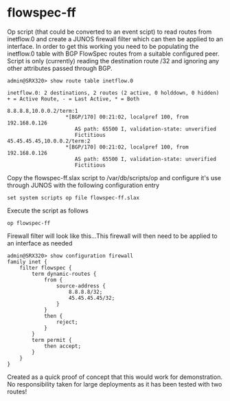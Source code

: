 # flowspec-ff

Op script (that could be converted to an event scipt) to read routes from inetflow.0 and create a JUNOS firewall filter which can then be applied to an interface. In order to get this working you need to be populating the inetflow.0 table with BGP FlowSpec routes from a suitable configured peer. Script is only (currently) reading the destination route /32 and ignoring any other attributes passed through BGP.

```
admin@SRX320> show route table inetflow.0

inetflow.0: 2 destinations, 2 routes (2 active, 0 holddown, 0 hidden)
+ = Active Route, - = Last Active, * = Both

8.8.8.8,10.0.0.2/term:1
                   *[BGP/170] 00:21:02, localpref 100, from 192.168.0.126
                      AS path: 65500 I, validation-state: unverified
                      Fictitious
45.45.45.45,10.0.0.2/term:2
                   *[BGP/170] 00:21:02, localpref 100, from 192.168.0.126
                      AS path: 65500 I, validation-state: unverified
                      Fictitious
```                     

Copy the flowspec-ff.slax script to /var/db/scripts/op and configure it's use through JUNOS with the following configuration entry

```
set system scripts op file flowspec-ff.slax
```

Execute the script as follows 

```
op flowspec-ff
```

Firewall filter will look like this...This firewall will then need to be applied to an interface as needed

```
admin@SRX320> show configuration firewall
family inet {
    filter flowspec {
        term dynamic-routes {
            from {
                source-address {
                    8.8.8.8/32;
                    45.45.45.45/32;
                }
            }
            then {
                reject;
            }
        }
        term permit {
            then accept;
        }
    }
}
```


Created as a quick proof of concept that this would work for demonstration. No responsibility taken for large deployments as it has been tested with two routes! 
